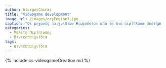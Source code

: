 ```yaml
---
author: GiorgosChiras
title: "Videogame development"
image_url: /images/cryEngine3.jpg
caption: "Οι μηχανές παιχνιδιών θεωρούνται απο τα πιο περίπλοκα συστήματα στον τομέα του Software."
categories:
  - Μελέτη Περίπτωσης
  - Βιντεοπαιχνίδια
tags:
  - Βιντεοπαιχνίδια
---
```


{% include cs-videogameCreation.md %}

